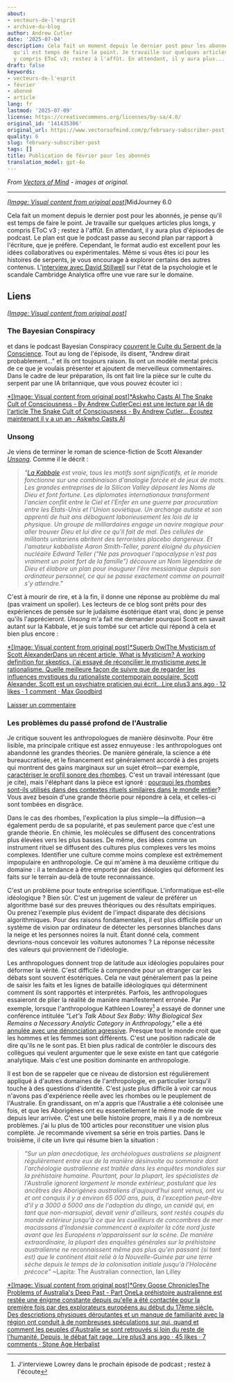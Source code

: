 ```yaml
---
about:
- vecteurs-de-l'esprit
- archive-du-blog
author: Andrew Cutler
date: '2025-07-04'
description: Cela fait un moment depuis le dernier post pour les abonnés, je pense
  qu'il est temps de faire le point. Je travaille sur quelques articles plus longs,
  y compris EToC v3; restez à l'affût. En attendant, il y aura plus...
draft: false
keywords:
- vecteurs-de-l'esprit
- février
- abonné
- article
lang: fr
lastmod: '2025-07-09'
license: https://creativecommons.org/licenses/by-sa/4.0/
original_id: '141435306'
original_url: https://www.vectorsofmind.com/p/february-subscriber-post
quality: 6
slug: february-subscriber-post
tags: []
title: Publication de février pour les abonnés
translation_model: gpt-4o
---
```


*From [Vectors of Mind](https://www.vectorsofmind.com/p/february-subscriber-post) - images at original.*

---

[*[Image: Visual content from original post]*](https://substackcdn.com/image/fetch/$s_!OPd9!,f_auto,q_auto:good,fl_progressive:steep/https%3A%2F%2Fsubstack-post-media.s3.amazonaws.com%2Fpublic%2Fimages%2F8fd42653-bd05-4fdb-ba68-f274746ea97c_2048x2048.png)MidJourney 6.0

Cela fait un moment depuis le dernier post pour les abonnés, je pense qu'il est temps de faire le point. Je travaille sur quelques articles plus longs, y compris EToC v3 ; restez à l'affût. En attendant, il y aura plus d'épisodes de podcast. Le plan est que le podcast passe au second plan par rapport à l'écriture, que je préfère. Cependant, le format audio est excellent pour les idées collaboratives ou expérimentales. Même si vous êtes ici pour les histoires de serpents, je vous encourage à explorer certains des autres contenus. L'[interview avec David Stillwell](https://www.vectorsofmind.com/p/david-stillwell-4) sur l'état de la psychologie et le scandale Cambridge Analytica offre une vue rare sur le domaine.

## Liens


[*[Image: Visual content from original post]*](https://substackcdn.com/image/fetch/$s_!7uXO!,f_auto,q_auto:good,fl_progressive:steep/https%3A%2F%2Fsubstack-post-media.s3.amazonaws.com%2Fpublic%2Fimages%2Fd97f7049-fab7-4c99-a9ab-5531cc4f9cca_1344x896.png)

### The Bayesian Conspiracy


et dans le podcast Bayesian Conspiracy [couvrent le Culte du Serpent de la Conscience](https://www.thebayesianconspiracy.com/2024/02/205-the-snake-cult-of-consciousness/). Tout au long de l'épisode, ils disent, "Andrew dirait probablement…" et ils ont toujours raison. Ils ont un modèle mental précis de ce que je voulais présenter et ajoutent de merveilleux commentaires. Dans le cadre de leur préparation, ils ont fait lire la pièce sur le culte du serpent par une IA britannique, que vous pouvez écouter ici :

[*[Image: Visual content from original post]*Askwho Casts AI The Snake Cult of Consciousness - By Andrew CutlerCeci est une lecture par IA de l'article The Snake Cult of Consciousness - By Andrew Cutler… Écoutez maintenant il y a un an · Askwho Casts AI](https://askwhocastsai.substack.com/p/the-snake-cult-of-consciousness-by)

### Unsong


Je viens de terminer le roman de science-fiction de Scott Alexander _[Unsong](https://unsongbook.com/)_. Comme il le décrit :

> _"[La Kabbale](https://en.wikipedia.org/wiki/Kabbalah) est vraie, tous les motifs sont significatifs, et le monde fonctionne sur une combinaison d'analogie forcée et de jeux de mots. Les grandes entreprises de la Silicon Valley déposent les Noms de Dieu et font fortune. Les diplomates internationaux transforment l'ancien conflit entre le Ciel et l'Enfer en une guerre par procuration entre les États-Unis et l'Union soviétique. Un archange autiste et son apprenti de huit ans déboguent laborieusement les lois de la physique. Un groupe de milliardaires engage un navire magique pour aller trouver Dieu et lui dire ce qu'il fait de mal. Des cellules de militants unitariens abritent des terroristes placebo dangereux. Et l'amateur kabbaliste Aaron Smith-Teller, parent éloigné du physicien nucléaire Edward Teller ("Ne pas provoquer l'apocalypse n'est pas vraiment un point fort de la famille") découvre un Nom légendaire de Dieu et élabore un plan pour inaugurer l'ère messianique depuis son ordinateur personnel, ce qui se passe exactement comme on pourrait s'y attendre."_

C'est à mourir de rire, et à la fin, il donne une réponse au problème du mal (pas vraiment un spoiler). Les lecteurs de ce blog sont prêts pour des expériences de pensée sur le judaïsme ésotérique étant vrai, donc je pense qu'ils l'apprécieront. _Unsong_ m'a fait me demander pourquoi Scott en savait autant sur la Kabbale, et je suis tombé sur cet article qui répond à cela et bien plus encore :

[*[Image: Visual content from original post]*Superb OwlThe Mysticism of Scott AlexanderDans un récent article, What is Mysticism? A working definition for skeptics, j'ai essayé de réconcilier le mysticisme avec le rationalisme. Quelle meilleure façon de suivre que de regarder les influences mystiques du rationaliste contemporain populaire, Scott Alexander. Scott est un psychiatre praticien qui écrit…Lire plus3 ans ago · 12 likes · 1 comment · Max Goodbird](https://superbowl.substack.com/p/the-mysticism-of-scott-alexander)

[Laisser un commentaire](https://www.vectorsofmind.com/p/february-subscriber-post/comments)

### Les problèmes du passé profond de l'Australie


Je critique souvent les anthropologues de manière désinvolte. Pour être lisible, ma principale critique est assez ennuyeuse : les anthropologues ont abandonné les grandes théories. De manière générale, la science a été bureaucratisée, et le financement est généralement accordé à des projets qui montrent des gains marginaux sur un sujet étroit—par exemple, [caractériser le profil sonore des rhombes](https://web.archive.org/web/20230606053449/https://www.wits.ac.za/news/latest-news/opinion/2019/2019-08/how-our-african-ancestors-made-sound-in-the-stone-age.html). C'est un travail intéressant (que je cite), mais l'éléphant dans la pièce est ignoré : [pourquoi les rhombes sont-ils utilisés dans des contextes rituels similaires dans le monde entier](https://www.vectorsofmind.com/i/136623669/bullroarer-totem-of-the-diffusionists)? Vous avez besoin d'une grande théorie pour répondre à cela, et celles-ci sont tombées en disgrâce.

Dans le cas des rhombes, l'explication la plus simple—la diffusion—a également perdu de sa popularité, et pas seulement parce que c'est une grande théorie. En chimie, les molécules se diffusent des concentrations plus élevées vers les plus basses. De même, des idées comme un instrument rituel se diffusent des cultures plus complexes vers les moins complexes. Identifier une culture comme moins complexe est extrêmement impopulaire en anthropologie. Ce qui m'amène à ma deuxième critique du domaine : il a tendance à être emporté par des idéologies qui déforment les faits sur le terrain au-delà de toute reconnaissance.

C'est un problème pour toute entreprise scientifique. L'informatique est-elle idéologique ? Bien sûr. C'est un jugement de valeur de préférer un algorithme basé sur des preuves théoriques ou des résultats empiriques. Ou prenez l'exemple plus évident de l'impact disparate des décisions algorithmiques. Pour des raisons fondamentales, il est plus difficile pour un système de vision par ordinateur de détecter les personnes blanches dans la neige et les personnes noires la nuit. Étant donné cela, comment devrions-nous concevoir les voitures autonomes ? La réponse nécessite des valeurs qui proviennent de l'idéologie.

Les anthropologues donnent trop de latitude aux idéologies populaires pour déformer la vérité. C'est difficile à comprendre pour un étranger car les débats sont souvent ésotériques. Cela ne vaut généralement pas la peine de saisir les faits et les lignes de bataille idéologiques qui déterminent comment ils sont rapportés et interprétés. Parfois, les anthropologues essaieront de plier la réalité de manière manifestement erronée. Par exemple, lorsque l'anthropologue Kathleen Lowrey[^1] a essayé de donner une conférence intitulée _"Let's Talk About Sex Baby: Why Biological Sex Remains a Necessary Analytic Category in Anthropology,"_ elle a été [annulée avec une dénonciation agressive](https://www.nytimes.com/2023/09/30/us/anthropology-panel-sex-binary-gender-kathleen-lowery.html). Presque tout le monde croit que les hommes et les femmes sont différents. C'est une position radicale de dire qu'ils ne le sont pas. Et bien plus radical de contrôler le discours des collègues qui veulent argumenter que le sexe existe en tant que catégorie analytique. Mais c'est une position dominante en anthropologie.

Il est bon de se rappeler que ce niveau de distorsion est régulièrement appliqué à d'autres domaines de l'anthropologie, en particulier lorsqu'il touche à des questions d'identité. C'est juste plus difficile à voir car nous n'avons pas d'expérience réelle avec les rhombes ou le peuplement de l'Australie. En grandissant, on m'a appris que l'Australie a été colonisée une fois, et que les Aborigènes ont eu essentiellement le même mode de vie depuis leur arrivée. C'est une belle histoire propre, mais il y a de nombreux problèmes. j'ai lu plus de 100 articles pour reconstituer une vision plus complète. Je recommande vivement sa série en trois parties. Dans le troisième, il cite un livre qui résume bien la situation :

> _"Sur un plan anecdotique, les archéologues australiens se plaignent régulièrement entre eux de la manière désinvolte ou sommaire dont l'archéologie australienne est traitée dans les enquêtes mondiales sur la préhistoire humaine. Pourtant, pour la plupart, les spécialistes de l'Australie ignorent largement le monde extérieur, postulant que les ancêtres des Aborigènes australiens d'aujourd'hui sont venus, ont vu et ont conquis il y a environ 65 000 ans, puis, à l'exception peut-être d'il y a 3000 à 5000 ans de l'adoption du dingo, un canidé qui, en tant que non-marsupial, devait venir d'ailleurs, sont restés coupés du monde extérieur jusqu'à ce que les cueilleurs de concombres de mer macassans d'Indonésie commencent à exploiter la côte nord juste avant que les Européens n'apparaissent sur la scène. De manière extraordinaire, la plupart des enquêtes générales sur la préhistoire australienne ne reconnaissent même pas plus qu'en passant (si tant est) que le continent était relié à la Nouvelle-Guinée par une terre sèche depuis le temps de la colonisation initiale jusqu'à l'Holocène précoce"_ ~Lapita: The Australian connection, Ian Lilley

[*[Image: Visual content from original post]*Grey Goose ChroniclesThe Problems of Australia's Deep Past - Part OneLa préhistoire australienne est restée une énigme constante depuis qu'elle a été contactée pour la première fois par des explorateurs européens au début du 17ème siècle. Des descriptions physiques déroutantes et un manque de familiarité avec la région ont conduit à de nombreuses spéculations sur qui, quand et comment les peuples d'Australie se sont retrouvés si loin du reste de l'humanité. Depuis, le débat fait rage…Lire plus3 ans ago · 45 likes · 7 comments · Stone Age Herbalist](https://www.stoneageherbalist.com/p/the-problems-of-australias-deep-past)

[^1]: J'interviewe Lowrey dans le prochain épisode de podcast ; restez à l'écoute